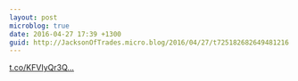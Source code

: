 ```yaml
---
layout: post
microblog: true
date: 2016-04-27 17:39 +1300
guid: http://JacksonOfTrades.micro.blog/2016/04/27/t725182682649481216.html
---
```

[t.co/KFVIyQr3Q...](https://t.co/KFVIyQr3QB)
